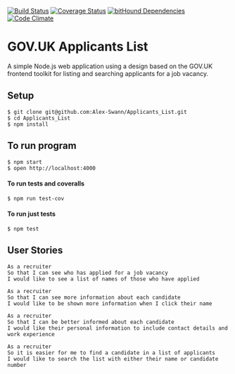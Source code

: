 [![Build Status](https://travis-ci.org/Alex-Swann/Applicants_List.svg?branch=master)](https://travis-ci.org/Alex-Swann/Applicants_List) [![Coverage Status](https://coveralls.io/repos/github/Alex-Swann/Applicants_List/badge.svg?branch=master)](https://coveralls.io/github/Alex-Swann/Applicants_List?branch=master) [![bitHound Dependencies](https://www.bithound.io/github/Alex-Swann/Applicants_List/badges/dependencies.svg)](https://www.bithound.io/github/Alex-Swann/Applicants_List/master/dependencies/npm) [![Code Climate](https://codeclimate.com/github/Alex-Swann/Applicants_List/badges/gpa.svg)](https://codeclimate.com/github/Alex-Swann/Applicants_List)

# GOV.UK Applicants List
A simple Node.js web application using a design based on the GOV.UK frontend toolkit for listing and searching applicants for a job vacancy.

## Setup
```
$ git clone git@github.com:Alex-Swann/Applicants_List.git
$ cd Applicants_List
$ npm install
```
## To run program
```
$ npm start
$ open http://localhost:4000
```
#### To run tests and coveralls
```
$ npm run test-cov
```
#### To run just tests
```
$ npm test
```
 
## User Stories

```
As a recruiter
So that I can see who has applied for a job vacancy
I would like to see a list of names of those who have applied
```
```
As a recruiter
So that I can see more information about each candidate
I would like to be shown more information when I click their name
```
```
As a recruiter
So that I can be better informed about each candidate
I would like their personal information to include contact details and work experience
```
```
As a recruiter
So it is easier for me to find a candidate in a list of applicants
I would like to search the list with either their name or candidate number
```
